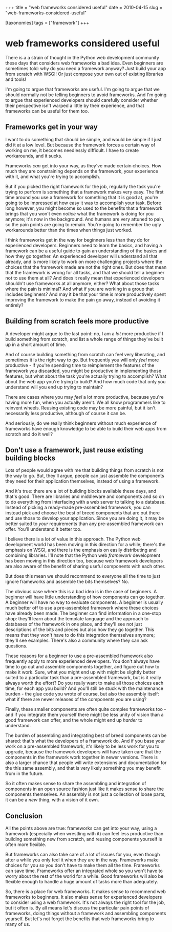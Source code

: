 +++
title = "web frameworks considered useful"
date = 2010-04-15
slug = "web-frameworks-considered-useful"

[taxonomies]
tags = ["framework"]
+++

# web frameworks considered useful

There is a a strain of thought in the Python web development community
these days that considers web frameworks a bad idea. Even beginners are
sometimes told: why do you need a framework anyway? Just build your app
from scratch with WSGI! Or just compose your own out of existing
libraries and tools!

I'm going to argue that frameworks are useful. I'm going to argue that
we should normally not be telling beginners to avoid frameworks. And I'm
going to argue that experienced developers should carefully consider
whether their perspective isn't warped a little by their experience, and
that frameworks can be useful for them too.

## Frameworks get in your way

I want to do something that should be simple, and would be simple if I
just did it at a low level. But because the framework forces a certain
way of working on me, it becomes needlessly difficult. I have to create
workarounds, and it sucks.

Frameworks *can* get into your way, as they've made certain choices. How
much they are constraining depends on the framework, your experience
with it, and what you're trying to accomplish.

But if you picked the right framework for the job, regularly the task
you're trying to perform is something that a framework makes very easy.
The first time around you use a framework for something that it is good
at, you're going to be impressed at how easy it was to accomplish your
task. Before long however, you might become so used to the benefits that
a framework brings that you won't even *notice* what the framework is
doing for you anymore; it's now in the background. And humans are very
attuned to pain, so the pain points are going to remain. You're going to
remember the ugly workarounds better than the times when things just
worked.

I think frameworks get in the way for beginners less than they do for
experienced developers. Beginners need to learn the basics, and having a
framework can be a useful guide to gain an understanding of the basics
and how they go together. An experienced developer will understand all
that already, and is more likely to work on more challenging projects
where the choices that the framework made are not the right ones. But
does that mean that the framework is wrong for all tasks, and that we
should tell a beginner not to use them at all? And does it really mean
that experienced developers shouldn't use frameworks at all anymore,
either? What about those tasks where the pain is minimal? And what if
you are working in a group that includes beginners? And may it be that
your time is more productively spent improving the framework to make the
pain go away, instead of avoiding it entirely?

## Building from scratch feels more productive

A developer might argue to the last point: no, I am a *lot* more
productive if I build something from scratch, and list a whole range of
things they've built up in a short amount of time.

And of course building something from scratch can feel very liberating,
and sometimes it is the right way to go. But frequently you will only
*feel* more productive - if you're spending time to reimplement the
features of the framework you discarded, you might be productive in
implementing those features, but what about the task you're actually
trying to accomplish? What about the web app you're trying to build? And
how much code that only you understand will you end up trying to
maintain?

There are cases where you may *feel* a lot more productive, because
you're having more fun, when you actually aren't. We all know
programmers like to reinvent wheels. Reusing existing code may be more
painful, but it isn't necessarily less productive, although of course it
can be.

And seriously, do we really think beginners without much experience of
frameworks have enough knowledge to be able to build their web apps from
scratch and do it well?

## Don't use a framework, just reuse existing building blocks

Lots of people would agree with me that building things from scratch is
not the way to go. But, they'll argue, people can just assemble the
components they need for their application themselves, instead of using
a framework.

And it's true: there are a lot of building blocks available these days,
and that's good. There are libraries and middleware and components and
so on to do everything from interfacing with a web server to talking to
a database. Instead of picking a ready-made pre-assembled framework, you
can instead pick and choose the best of breed components that are out
there and use those to develop your application. Since you are doing it,
it may be better suited to *your* requirements than any pre-assembled
framework can offer. You'll understand it better too.

I believe there is a lot of value in this approach. The Python web
development world has been moving in this direction for a while; there's
the emphasis on WSGI, and there is the emphasis on easily distributing
and combining libraries. I'll note that the Python web *framework*
development has been moving in this direction too, because web framework
developers are also aware of the benefit of sharing useful components
with each other.

But does this mean we should recommend to everyone all the time to just
ignore frameworks and assemble the bits themselves? No.

The obvious case where this is a bad idea is in the case of beginners. A
beginner will have little understanding of how components can go
together. A beginner will have no way to evaluate components. A beginner
is usually much better off to use a pre-assembled framework where these
choices have already been made. The beginner can find information in a
one-stop shop: they'll learn about the template language and the
approach to databases of the framework in one place, and they'll see not
just descriptions of the bits and pieces but also how they go together.
This means that they won't have to do this integration themselves
anymore; they'll see examples. There's also a community where they can
ask questions.

These reasons for a beginner to use a pre-assembled framework also
frequently apply to more experienced developers. You don't always have
time to go out and assemble components together, and figure out how to
make it work. Sure, what you might end up with might be slightly better
suited to a particular task than a pre-assembled framework, but is it
really always worth the effort? Do you really want to make all those
choices each time, for each app you build? And you'll still be stuck
with the maintenance burden - the glue code you wrote of course, but
also the assembly itself: what if there are newer releases of the
components you are using?

Finally, these smaller components are often quite complex frameworks
too - and if you integrate them yourself there might be less unity of
vision than a good framework can offer, and the whole might end up
*harder* to understand.

The burden of assembling and integrating best of breed components can be
shared: that's what the developers of a framework do. And if you base
your work on a pre-assembled framework, it's likely to be less work for
you to upgrade, because the framework developers will have taken care
that the components in the framework work together in newer versions.
There is also a larger chance that people will write extensions and
documentation for the this same assembly, and that is very likely
something you may benefit from in the future.

So it often makes sense to share the assembling and integration of
components in an open source fashion just like it makes sense to share
the components themselves. An assembly is not just a collection of loose
parts, it can be a *new* thing, with a vision of it own.

## Conclusion

All the points above are true: frameworks can get into your way, using a
framework (especially when wrestling with it) can feel less productive
than building something new from scratch, and reusing components
yourself is often more flexible.

But frameworks can also take care of a lot of issues for you, even
though after a while you only feel it when they are in the way.
Frameworks make choices for you so you don't have to make them all the
time. Frameworks can save time. Frameworks offer an integrated whole so
you won't have to worry about the rest of the world for a while. Good
frameworks will also be flexible enough to handle a huge amount of tasks
more than adequately.

So, there is a place for web frameworks. It makes sense to recommend web
frameworks to beginners. It also makes sense for experienced developers
to consider using a web framework. It's not always the right tool for
the job, but it often is. By all means let's discuss the particular pain
points of frameworks, doing things without a framework and assembling
components yourself. But let's not forget the benefits that web
frameworks bring to many of us.
